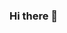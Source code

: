 ### Hi there 👋

<!--
**daniel-ls/daniel-ls** is a ✨ _special_ ✨ repository because its `README.md` (this file) appears on your GitHub profile.
(https://www.lavanguardia.com/r/GODO/LV/p0/WebSite/2018/10/06/Recortada/featuredImage-19075-10-secretos-que-quiza-no-sabias-de-nicolas-cage-992x558@LaVanguardia-Web.jpg)

Here are some ideas to get you started:

- 🔭 I’m currently working on ...
- 🌱 I’m currently learning ...
- 👯 I’m looking to collaborate on ...
- 🤔 I’m looking for help with ...
- 💬 Ask me about ...
- 📫 How to reach me: ...
- 😄 Pronouns: ...
- ⚡ Fun fact: ...
-->
